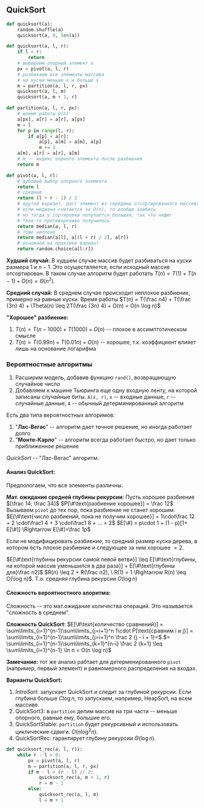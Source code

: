 ## QuickSort

```python
def quicksort(a):
    random.shuffle(a)
    quicksort(a, 0, len(a))

def quicksort(a, l, r):
    if l < r:
        return
    # выбираем опорный элемент x
    px = pivot(a, l, r)
    # разбиваем все элементы массива
    # на куски меньше x и больше x
    m = partition(a, l, r, px)
    quicksort(a, l, m)
    quicksort(a, m + 1, r)

def partition(a, l, r, px):
    # время работы O(n)
    a[px], a[r] = a[r], a[px]
    m = l
    for p in range(l, r):
        if a[p] < a[r]:
            a[p], a[m] = a[m], a[p]
            m += 1
    a[m], a[r] = a[r], a[m]
    # m -- индекс опрного элемента после разбиения
    return m

def pivot(a, l, r):
    # дубовый выбор опорного элемента
    return l
    # среднее
    return (l + r - 1) / 2
    # крутой вариант, даст элемент из середины отсортированного массива
    # если медиана считается за O(n), то вообще заебись
    # но тогда у сортировки получается большая, так что нафиг
    # *как-то противоречиво получилось
    return median(a, l, r)
    # тоже неплохо
    return median(a[l], a[(l + r) / 2], a[r])
    # основной на практике вариант
    return random.choice(a[l:r])
```

**Худший случай:**
В худшем случае массив будет разбиваться на куски размера $1$ и $n - 1$. Это осуществляется, если исходный массив отсортирован. В таком случае алгоритм будет работать $T(n) = T(1) + T(n - 1) + O(n) = \Theta(n^2)$.

**Средний случай:**
В среднем случае происходит неплохое разбиение, примерно на равные куски. Время работы $T(n) = T(\frac n4) + T(\frac {3n} 4) + \Theta(n) \leq 2T(\frac {3n} 4) + O(n) = O(n \log n)$

**"Хорошее" разбиение:**
1. $T(n) = T(n - 1000) + T(1000) + O(n)$ -- плохое в ассимптотическом смысле
2. $T(n) = T(0.99 n) + T(0.01 n) + O(n)$ -- хорошее, т.к. коэффициент влияет лишь на основание логарифма

### Вероятностные алгоритмы

1. Расширим модель, добавив функцию `rand()`, возвращающую случайное число
2. Добавляем к машине Тьюринга еще одну входную ленту, на которой записаны случайные биты. `A(x, r)`, `x` -- входные данные, `r` -- случайные данные, `A` -- обычный детерминированный алгоритм

Есть два типа вероятностных алгоримов:
1. "**Лас-Вегас**" -- алгоритм дает точное решение, но иногда работает долго
2. "**Монте-Карло**" -- алгоритм всегда работает быстро, но дает только приближенное решение

*QuickSort* -- "Лас-Вегас" алгоритм.

#### Анализ QuickSort:

Предпологаем, что все элементы различны.

**Мат. ожидание средней глубины рекурсии**:
Пусть хорошее разбиение $[\frac 14; \frac 34]$
$P[\#\text{разбиение хорошее}] = \frac 12$
Вызываем `pivot` до тех пор, пока разбиение не станет хорошим.
$E[\#\text{число разбиений, пока не получим хорошее}] = 1\cdot\frac 12 + 2 \cdot\frac1 4 + 3 \cdot\frac1 8 + ... = 2$
$E[\#] = p\cdot 1 + (1 - p)[1+ E[\#]] \Rightarrow E[\#]=\frac 1p$

Если не модифицировать разбиение, то средний размер куска дерева, в котором есть плохое разбиение и следующее за ним хорошее $=2$.

$E[\#\text{глубины рекурсии самой левой ветви}] \leq E[\#\text{глубины, на которой массив уменьшился в два раза}] + E[\#\text{глубины для}\frac n2]$
$R(n) \leq 2 + R(\frac n2), \ R(1) = 1 \Rightarrow R(n) \leq O(\log n)$.
Т.о. средняя глубина рекурсии $O(\log n)$

#### Сложность вероятностного алоритма:
Сложность -- это мат.ожидание количества операций.
Это называется "сложность в среднем".

**Сложность QuickSort**:
$E[\#\text{количество сравнений}] = \sum\limits_{i=1}^{n-1}\sum\limits_{j=i+1}^n 1\cdot P[\text{сравним i и j}] = \sum\limits_{i=1}^{n-1}\sum\limits_{j=i+1}^n \frac 2 {j - i + 1}=$
$= \sum\limits_{i=1}^{n-1}\sum\limits_{k=1}^{n-i} \frac 2 {k+1} \leq \sum\limits_{i=1}^{n-1} \ln n = O(n \log n)$

**Замечание:** тот же анализ рабтает для детерменированного `pivot` (например, первый элемент) и равномерного распределения на входах.

**Варианты QuickSort:**
1. *IntroSort*: запускает QuickSort и следит за глубиной рекурсии. Если глубина больше $C\log n$, то запускаем, например, HeapSort, на всем массиве.
2. QuickSort3: в `partition` делим массив на три части -- меньше опорного, равные ему, большие его.
3. QuickSortStable: `partition` будет рекурсивный и использовать циклические сдвиги. $O(n\log^2 n)$.
4. QuickSortRec: гарантирует глубину рекурсии $\Theta(\log n)$.
```python
def quicksort_rec(a, l, r)):
    while r - l > 0:
        px = pivot(a, l, r)
        m = partition(a, l, r, px)
        if m - l > (r - l) // 2:
            quicksort_rec(a, m + 1, r)
            r = m - 1
        else:
            quicksort_rec(a, l, m)
            l = m + 1
```
